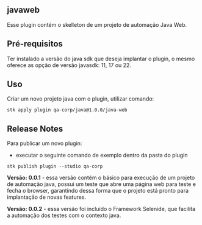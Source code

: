 ## javaweb

 Esse plugin contém o skelleton de um projeto de automação Java Web.

## Pré-requisitos

Ter instalado a versão do java sdk que deseja implantar o plugin, o mesmo oferece as opção de versão javasdk: 11, 17  ou 22.

## Uso

Criar um novo projeto java com o plugin, utilizar comando:

```
stk apply plugin qa-corp/java@1.0.0/java-web
```

## Release Notes

Para publicar um novo plugin:

* executar o seguinte comando de exemplo dentro da pasta do plugin

```
stk publish plugin --studio qa-corp
```

**Versão: 0.0.1** - essa versão contém o básico para execução de um projeto de automação java, possui um teste que abre uma página web para teste e fecha o browser, garantindo dessa forma que o projeto está pronto para implantação de novas features.

**Versão: 0.0.2** - essa versão foi incluído o Framework Selenide, que facilita a automação dos testes com o contexto java.
